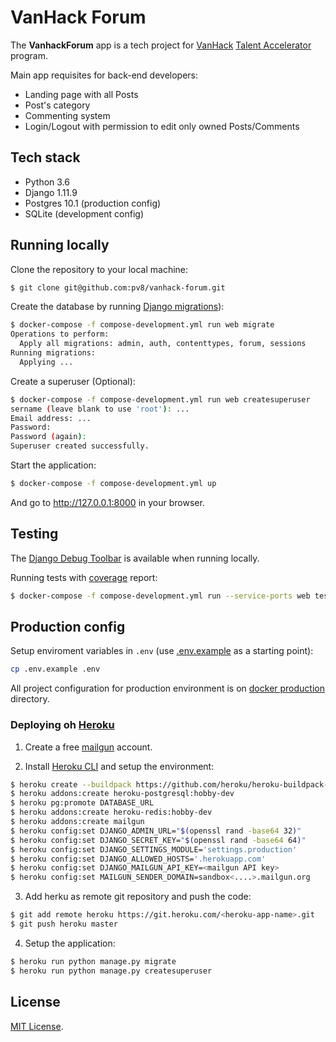 # VanHack Forum

The **VanhackForum** app is a tech project for [VanHack](http://www.vanhack.com/) [Talent Accelerator](https://docs.google.com/presentation/d/1_ctXv9Zn9n0ywpzdpvz7oRvWc_pe-FfmgOAkELxqbUk/edit) program.

Main app requisites for back-end developers:
- Landing page with all Posts
- Post's category
- Commenting system
- Login/Logout with permission to edit only owned Posts/Comments


## Tech stack

- Python 3.6
- Django 1.11.9
- Postgres 10.1 (production config)
- SQLite (development config)

## Running locally

Clone the repository to your local machine:

```bash
$ git clone git@github.com:pv8/vanhack-forum.git
```

Create the database by running [Django migrations](https://docs.djangoproject.com/en/1.11/ref/django-admin/#django-admin-migrate)):

```bash
$ docker-compose -f compose-development.yml run web migrate
Operations to perform:
  Apply all migrations: admin, auth, contenttypes, forum, sessions
Running migrations:
  Applying ...
```

Create a superuser (Optional):

```bash
$ docker-compose -f compose-development.yml run web createsuperuser
sername (leave blank to use 'root'): ...
Email address: ...
Password:
Password (again):
Superuser created successfully.
```

Start the application:

```bash
$ docker-compose -f compose-development.yml up
```

And go to http://127.0.0.1:8000 in your browser.


## Testing

The [Django Debug Toolbar](https://django-debug-toolbar.readthedocs.io) is available when running locally.


Running tests with [coverage](https://coverage.readthedocs.io) report:

```bash
$ docker-compose -f compose-development.yml run --service-ports web test -- --cov-config .coveragerc --cov=.
```


## Production config

Setup enviroment variables in `.env` (use [.env.example](https://github.com/pv8/vanhack-forum/blob/master/.env.example) as a starting point):

```bash
cp .env.example .env
```

All project configuration for production environment is on [docker production](https://github.com/pv8/vanhack-forum/blob/master/docker/production) directory.

### Deploying oh [Heroku](https://www.heroku.com/)

1. Create a free [mailgun](https://www.mailgun.com/) account.

2. Install [Heroku CLI](https://devcenter.heroku.com/articles/heroku-cli) and setup the environment:

```bash
$ heroku create --buildpack https://github.com/heroku/heroku-buildpack-python
$ heroku addons:create heroku-postgresql:hobby-dev
$ heroku pg:promote DATABASE_URL
$ heroku addons:create heroku-redis:hobby-dev
$ heroku addons:create mailgun
$ heroku config:set DJANGO_ADMIN_URL="$(openssl rand -base64 32)"
$ heroku config:set DJANGO_SECRET_KEY="$(openssl rand -base64 64)"
$ heroku config:set DJANGO_SETTINGS_MODULE='settings.production'
$ heroku config:set DJANGO_ALLOWED_HOSTS='.herokuapp.com'
$ heroku config:set DJANGO_MAILGUN_API_KEY=<mailgun API key>
$ heroku config:set MAILGUN_SENDER_DOMAIN=sandbox<....>.mailgun.org
```

3. Add herku as remote git repository and push the code:
```bash
$ git add remote heroku https://git.heroku.com/<heroku-app-name>.git
$ git push heroku master
```

4. Setup the application:
```bash
$ heroku run python manage.py migrate
$ heroku run python manage.py createsuperuser
```

## License

[MIT License](https://github.com/sibtc/django-beginners-guide/blob/master/LICENSE).
